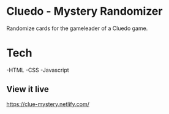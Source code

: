 # Cluedo - Mystery Randomizer
Randomize cards for the gameleader of a Cluedo game.

# Tech
-HTML
-CSS
-Javascript

## View it live

https://clue-mystery.netlify.com/
